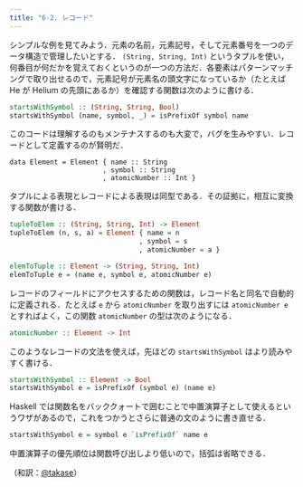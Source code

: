 ```yaml
---
title: "6-2. レコード"
---
```


シンプルな例を見てみよう．元素の名前，元素記号，そして元素番号を一つのデータ構造で管理したいとする． `(String, String, Int)` というタプルを使い，何番目が何だかを覚えておくというのが一つの方法だ．各要素はパターンマッチングで取り出せるので，元素記号が元素名の頭文字になっているか（たとえば He が Helium の先頭にあるか）を確認する関数は次のように書ける．

```Haskell
startsWithSymbol :: (String, String, Bool)
startsWithSymbol (name, symbol, _) = isPrefixOf symbol name
```

このコードは理解するのもメンテナスするのも大変で，バグを生みやすい．レコードとして定義するのが賢明だ．

```Hakell
data Element = Element { name :: String
                       , symbol :: String
                       , atomicNumber :: Int }
```

タプルによる表現とレコードによる表現は同型である．その証拠に，相互に変換する関数が書ける．

```Haskell
tupleToElem :: (String, String, Int) -> Element
tupleToElem (n, s, a) = Element { name = n
                                , symbol = s
                                , atomicNumber = a }

elemToTuple :: Element -> (String, String, Int)
elemToTuple e = (name e, symbol e, atomicNumber e)
```

レコードのフィールドにアクセスするための関数は，レコード名と同名で自動的に定義される．たとえば `e` から `atomicNumber` を取り出すには `atomicNumber e` とすればよく，この関数 `atomicNumber` の型は次のようになる．

```Haskell
atomicNumber :: Element -> Int
```

このようなレコードの文法を使えば，先ほどの `startsWithSymbol` はより読みやすく書ける．

```Haskell
startsWithSymbol :: Element -> Bool
startsWithSymbol e = isPrefixOf (symbol e) (name e)
```

Haskell では関数名をバッククォートで囲むことで中置演算子として使えるというワザがあるので，これをつかうとさらに普通の文のように書き直せる．

```Haskell
startsWithSymbol e = symbol e `isPrefixOf` name e
```

中置演算子の優先順位は関数呼び出しより低いので，括弧は省略できる．

（和訳：[@takase](https://zenn.dev/takase)）